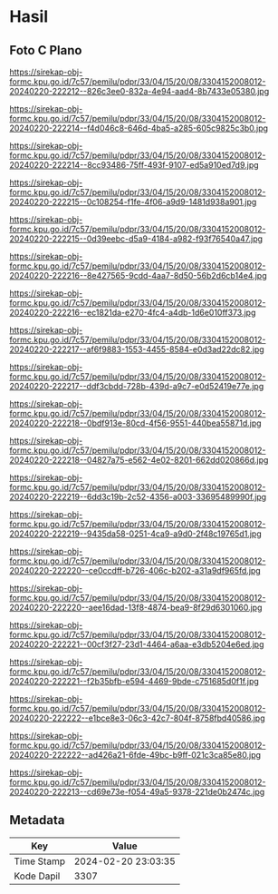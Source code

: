 # Hasil

## Foto C Plano

https://sirekap-obj-formc.kpu.go.id/7c57/pemilu/pdpr/33/04/15/20/08/3304152008012-20240220-222212--826c3ee0-832a-4e94-aad4-8b7433e05380.jpg

https://sirekap-obj-formc.kpu.go.id/7c57/pemilu/pdpr/33/04/15/20/08/3304152008012-20240220-222214--f4d046c8-646d-4ba5-a285-605c9825c3b0.jpg

https://sirekap-obj-formc.kpu.go.id/7c57/pemilu/pdpr/33/04/15/20/08/3304152008012-20240220-222214--8cc93486-75ff-493f-9107-ed5a910ed7d9.jpg

https://sirekap-obj-formc.kpu.go.id/7c57/pemilu/pdpr/33/04/15/20/08/3304152008012-20240220-222215--0c108254-f1fe-4f06-a9d9-1481d938a901.jpg

https://sirekap-obj-formc.kpu.go.id/7c57/pemilu/pdpr/33/04/15/20/08/3304152008012-20240220-222215--0d39eebc-d5a9-4184-a982-f93f76540a47.jpg

https://sirekap-obj-formc.kpu.go.id/7c57/pemilu/pdpr/33/04/15/20/08/3304152008012-20240220-222216--8e427565-9cdd-4aa7-8d50-56b2d6cb14e4.jpg

https://sirekap-obj-formc.kpu.go.id/7c57/pemilu/pdpr/33/04/15/20/08/3304152008012-20240220-222216--ec1821da-e270-4fc4-a4db-1d6e010ff373.jpg

https://sirekap-obj-formc.kpu.go.id/7c57/pemilu/pdpr/33/04/15/20/08/3304152008012-20240220-222217--af6f9883-1553-4455-8584-e0d3ad22dc82.jpg

https://sirekap-obj-formc.kpu.go.id/7c57/pemilu/pdpr/33/04/15/20/08/3304152008012-20240220-222217--ddf3cbdd-728b-439d-a9c7-e0d52419e77e.jpg

https://sirekap-obj-formc.kpu.go.id/7c57/pemilu/pdpr/33/04/15/20/08/3304152008012-20240220-222218--0bdf913e-80cd-4f56-9551-440bea55871d.jpg

https://sirekap-obj-formc.kpu.go.id/7c57/pemilu/pdpr/33/04/15/20/08/3304152008012-20240220-222218--04827a75-e562-4e02-8201-662dd020866d.jpg

https://sirekap-obj-formc.kpu.go.id/7c57/pemilu/pdpr/33/04/15/20/08/3304152008012-20240220-222219--6dd3c19b-2c52-4356-a003-33695489990f.jpg

https://sirekap-obj-formc.kpu.go.id/7c57/pemilu/pdpr/33/04/15/20/08/3304152008012-20240220-222219--9435da58-0251-4ca9-a9d0-2f48c19765d1.jpg

https://sirekap-obj-formc.kpu.go.id/7c57/pemilu/pdpr/33/04/15/20/08/3304152008012-20240220-222220--ce0ccdff-b726-406c-b202-a31a9df965fd.jpg

https://sirekap-obj-formc.kpu.go.id/7c57/pemilu/pdpr/33/04/15/20/08/3304152008012-20240220-222220--aee16dad-13f8-4874-bea9-8f29d6301060.jpg

https://sirekap-obj-formc.kpu.go.id/7c57/pemilu/pdpr/33/04/15/20/08/3304152008012-20240220-222221--00cf3f27-23d1-4464-a6aa-e3db5204e6ed.jpg

https://sirekap-obj-formc.kpu.go.id/7c57/pemilu/pdpr/33/04/15/20/08/3304152008012-20240220-222221--f2b35bfb-e594-4469-9bde-c751685d0f1f.jpg

https://sirekap-obj-formc.kpu.go.id/7c57/pemilu/pdpr/33/04/15/20/08/3304152008012-20240220-222222--e1bce8e3-06c3-42c7-804f-8758fbd40586.jpg

https://sirekap-obj-formc.kpu.go.id/7c57/pemilu/pdpr/33/04/15/20/08/3304152008012-20240220-222222--ad426a21-6fde-49bc-b9ff-021c3ca85e80.jpg

https://sirekap-obj-formc.kpu.go.id/7c57/pemilu/pdpr/33/04/15/20/08/3304152008012-20240220-222213--cd69e73e-f054-49a5-9378-221de0b2474c.jpg


## Metadata

| Key        | Value               |
| ---------- | ------------------- |
| Time Stamp | 2024-02-20 23:03:35 |
| Kode Dapil | 3307                |




